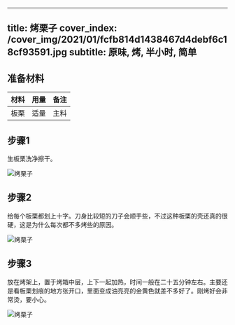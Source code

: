 
---
title: 烤栗子
cover_index: /cover_img/2021/01/fcfb814d1438467d4debf6c18cf93591.jpg
subtitle: 原味, 烤, 半小时, 简单
---

## 准备材料

| 材料     | 用量 | 备注|
| ------- | ----- | --- |
| 板栗 | 适量| 主料 |

## 步骤1

生板栗洗净擦干。

![烤栗子](https://i8.meishichina.com/attachment/recipe/201010/201010171925162.JPG?x-oss-process=style/p320) 

## 步骤2

给每个板栗都划上十字。刀身比较短的刀子会顺手些，不过这种板栗的壳还真的很硬，这是为什么每次都不多烤些的原因。

![烤栗子](https://i8.meishichina.com/attachment/recipe/201010/201010171929205.JPG?x-oss-process=style/p320) 

## 步骤3

放在烤架上，置于烤箱中层，上下一起加热，时间一般在二十五分钟左右。主要还是看板栗划痕的地方张开口，里面变成油亮亮的金黄色就差不多好了。刚烤好会非常烫，要小心。

![烤栗子](https://i8.meishichina.com/attachment/recipe/201010/201010171951254.JPG?x-oss-process=style/p320) 

